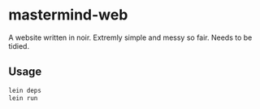 # mastermind-web

A website written in noir.
Extremly simple and messy so fair. Needs to be tidied.

## Usage

```bash
lein deps
lein run
```


